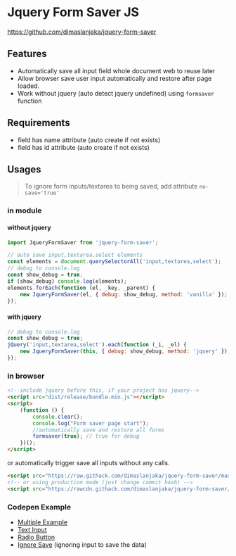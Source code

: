 # Jquery Form Saver JS

https://github.com/dimaslanjaka/jquery-form-saver

## Features

-   Automatically save all input field whole document web to reuse later
-   Allow browser save user input automatically and restore after page loaded.
-   Work without jquery (auto detect jquery undefined) using `formsaver` function

## Requirements

-   field has name attribute (auto create if not exists)
-   field has id attribute (auto create if not exists)

## Usages

> To ignore form inputs/textarea to being saved, add attribute `no-save='true'`

### in module
#### without jquery

```js
import JqueryFormSaver from 'jquery-form-saver';

// auto save input,textarea,select elements
const elements = document.querySelectorAll('input,textarea,select');
// debug to console.log
const show_debug = true;
if (show_debug) console.log(elements);
elements.forEach(function (el, _key, _parent) {
    new JqueryFormSaver(el, { debug: show_debug, method: 'vanilla' });
});
```

#### with jquery

```js
// debug to console.log
const show_debug = true;
jQuery('input,textarea,select').each(function (_i, _el) {
    new JqueryFormSaver(this, { debug: show_debug, method: 'jquery' });
});
```

### in browser

```html
<!--include jquery before this, if your project has jquery-->
<script src="dist/release/bundle.min.js"></script>
<script>
    (function () {
        console.clear();
        console.log("Form saver page start");
        //automatically save and restore all forms
        formsaver(true); // true for debug
    })();
</script>
```

or automatically trigger save all inputs without any calls.

```html
<script src="https://raw.githack.com/dimaslanjaka/jquery-form-saver/master/dist/release/autosave.js"></script>
<!-- or using production mode (just change commit hash) -->
<script src="https://rawcdn.githack.com/dimaslanjaka/jquery-form-saver/38176c68300c834d6692953a1be7407caed01832/dist/release/autosave.js"></script>
```

### Codepen Example
- [Multiple Example](http://dimaslanjaka.github.io/jquery-form-saver/)
- [Text Input](https://codepen.io/dimaslanjaka/pen/qBNOoOe?editors=1010)
- [Radio Button](https://codepen.io/dimaslanjaka/pen/LYjbjvr)
- [Ignore Save](https://www.webmanajemen.com/jquery-form-saver/ignore.html) (ignoring input to save the data)
